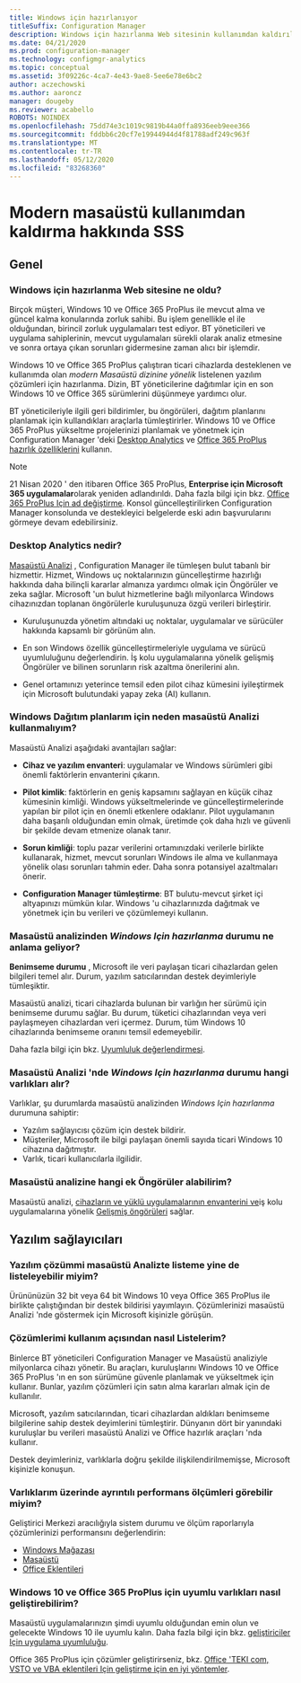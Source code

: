 ```yaml
---
title: Windows için hazırlanıyor
titleSuffix: Configuration Manager
description: Windows için hazırlanma Web sitesinin kullanımdan kaldırılması hakkında
ms.date: 04/21/2020
ms.prod: configuration-manager
ms.technology: configmgr-analytics
ms.topic: conceptual
ms.assetid: 3f09226c-4ca7-4e43-9ae8-5ee6e78e6bc2
author: aczechowski
ms.author: aaroncz
manager: dougeby
ms.reviewer: acabello
ROBOTS: NOINDEX
ms.openlocfilehash: 75dd74e3c1019c9819b44a0ffa8936eeb9eee366
ms.sourcegitcommit: fddbb6c20cf7e19944944d4f81788adf249c963f
ms.translationtype: MT
ms.contentlocale: tr-TR
ms.lasthandoff: 05/12/2020
ms.locfileid: "83268360"
---
```

# <a name="ready-for-modern-desktop-retirement-faq"></a>Modern masaüstü kullanımdan kaldırma hakkında SSS

<!-- placeholder -->

## <a name="general"></a>Genel

### <a name="what-happened-to-the-ready-for-windows-website"></a>Windows için hazırlanma Web sitesine ne oldu?

Birçok müşteri, Windows 10 ve Office 365 ProPlus ile mevcut alma ve güncel kalma konularında zorluk sahibi. Bu işlem genellikle el ile olduğundan, birincil zorluk uygulamaları test ediyor. BT yöneticileri ve uygulama sahiplerinin, mevcut uygulamaları sürekli olarak analiz etmesine ve sonra ortaya çıkan sorunları gidermesine zaman alıcı bir işlemdir.

Windows 10 ve Office 365 ProPlus çalıştıran ticari cihazlarda desteklenen ve kullanımda olan *modern Masaüstü dizinine yönelik* listelenen yazılım çözümleri için hazırlanma. Dizin, BT yöneticilerine dağıtımlar için en son Windows 10 ve Office 365 sürümlerini düşünmeye yardımcı olur.

BT yöneticileriyle ilgili geri bildirimler, bu öngörüleri, dağıtım planlarını planlamak için kullandıkları araçlarla tümleştirirler. Windows 10 ve Office 365 ProPlus yükseltme projelerinizi planlamak ve yönetmek için Configuration Manager 'deki [Desktop Analytics](https://aka.ms/dadocs) ve [Office 365 ProPlus hazırlık özelliklerini](https://docs.microsoft.com/deployoffice/readiness-tools#office-365-proplus-readiness-features-in-configuration-manager-current-branch) kullanın. 

> [!Note]
> 21 Nisan 2020 ' den itibaren Office 365 ProPlus, **Enterprise için Microsoft 365 uygulamalar**olarak yeniden adlandırıldı. Daha fazla bilgi için bkz. [Office 365 ProPlus Için ad değiştirme](https://docs.microsoft.com/deployoffice/name-change). Konsol güncelleştirilirken Configuration Manager konsolunda ve destekleyici belgelerde eski adın başvurularını görmeye devam edebilirsiniz.

### <a name="what-is-desktop-analytics"></a>Desktop Analytics nedir?

[Masaüstü Analizi](https://aka.ms/dadocs) , Configuration Manager ile tümleşen bulut tabanlı bir hizmettir. Hizmet, Windows uç noktalarınızın güncelleştirme hazırlığı hakkında daha bilinçli kararlar almanıza yardımcı olmak için Öngörüler ve zeka sağlar. Microsoft 'un bulut hizmetlerine bağlı milyonlarca Windows cihazınızdan toplanan öngörülerle kuruluşunuza özgü verileri birleştirir.

-    Kuruluşunuzda yönetim altındaki uç noktalar, uygulamalar ve sürücüler hakkında kapsamlı bir görünüm alın.

-    En son Windows özellik güncelleştirmeleriyle uygulama ve sürücü uyumluluğunu değerlendirin. İş kolu uygulamalarına yönelik gelişmiş Öngörüler ve bilinen sorunların risk azaltma önerilerini alın.

-    Genel ortamınızı yeterince temsil eden pilot cihaz kümesini iyileştirmek için Microsoft bulutundaki yapay zeka (AI) kullanın.

### <a name="why-should-i-use-desktop-analytics-for-my-windows-deployment-plans"></a>Windows Dağıtım planlarım için neden masaüstü Analizi kullanmalıyım?

Masaüstü Analizi aşağıdaki avantajları sağlar:

-    **Cihaz ve yazılım envanteri**: uygulamalar ve Windows sürümleri gibi önemli faktörlerin envanterini çıkarın.

-    **Pilot kimlik**: faktörlerin en geniş kapsamını sağlayan en küçük cihaz kümesinin kimliği. Windows yükseltmelerinde ve güncelleştirmelerinde yapılan bir pilot için en önemli etkenlere odaklanır. Pilot uygulamanın daha başarılı olduğundan emin olmak, üretimde çok daha hızlı ve güvenli bir şekilde devam etmenize olanak tanır.

-    **Sorun kimliği**: toplu pazar verilerini ortamınızdaki verilerle birlikte kullanarak, hizmet, mevcut sorunları Windows ile alma ve kullanmaya yönelik olası sorunları tahmin eder. Daha sonra potansiyel azaltmaları önerir.

-    **Configuration Manager tümleştirme**: BT bulutu-mevcut şirket içi altyapınızı mümkün kılar. Windows 'u cihazlarınızda dağıtmak ve yönetmek için bu verileri ve çözümlemeyi kullanın.

### <a name="what-does-the-ready-for-windows-status-mean-in-desktop-analytics"></a>Masaüstü analizinden *Windows Için hazırlanma* durumu ne anlama geliyor?

**Benimseme durumu** , Microsoft ile veri paylaşan ticari cihazlardan gelen bilgileri temel alır. Durum, yazılım satıcılarından destek deyimleriyle tümleşiktir.

Masaüstü analizi, ticari cihazlarda bulunan bir varlığın her sürümü için benimseme durumu sağlar. Bu durum, tüketici cihazlarından veya veri paylaşmeyen cihazlardan veri içermez. Durum, tüm Windows 10 cihazlarında benimseme oranını temsil edemeyebilir.

Daha fazla bilgi için bkz. [Uyumluluk değerlendirmesi](compat-assessment.md).

### <a name="what-assets-get-the-ready-for-windows-status-in-desktop-analytics"></a>Masaüstü Analizi 'nde *Windows Için hazırlanma* durumu hangi varlıkları alır? 

Varlıklar, şu durumlarda masaüstü analizinden *Windows Için hazırlanma* durumuna sahiptir:

-    Yazılım sağlayıcısı çözüm için destek bildirir.
-    Müşteriler, Microsoft ile bilgi paylaşan önemli sayıda ticari Windows 10 cihazına dağıtmıştır.
-    Varlık, ticari kullanıcılarla ilgilidir.

### <a name="what-additional-insights-do-i-get-in-desktop-analytics"></a>Masaüstü analizine hangi ek Öngörüler alabilirim?

Masaüstü analizi, [cihazların ve yüklü uygulamalarının envanterini ve](about-assets.md)iş kolu uygulamalarına yönelik [Gelişmiş öngörüleri](compat-assessment.md#advanced-insights) sağlar. 

## <a name="software-providers"></a>Yazılım sağlayıcıları

### <a name="can-i-still-list-my-software-solution-in-desktop-analytics"></a>Yazılım çözümmi masaüstü Analizte listeme yine de listeleyebilir miyim?

Ürününüzün 32 bit veya 64 bit Windows 10 veya Office 365 ProPlus ile birlikte çalıştığından bir destek bildirisi yayımlayın. Çözümlerinizi masaüstü Analizi 'nde göstermek için Microsoft kişinizle görüşün.

### <a name="how-can-listing-my-solutions-benefit-me"></a>Çözümlerimi kullanım açısından nasıl Listelerim?

Binlerce BT yöneticileri Configuration Manager ve Masaüstü analiziyle milyonlarca cihazı yönetir. Bu araçları, kuruluşlarını Windows 10 ve Office 365 ProPlus 'ın en son sürümüne güvenle planlamak ve yükseltmek için kullanır. Bunlar, yazılım çözümleri için satın alma kararları almak için de kullanılır.

Microsoft, yazılım satıcılarından, ticari cihazlardan aldıkları benimseme bilgilerine sahip destek deyimlerini tümleştirir. Dünyanın dört bir yanındaki kuruluşlar bu verileri masaüstü Analizi ve Office hazırlık araçları 'nda kullanır. 

Destek deyimleriniz, varlıklarla doğru şekilde ilişkilendirilmemişse, Microsoft kişinizle konuşun.

### <a name="can-i-see-detailed-performance-metrics-on-my-assets"></a>Varlıklarım üzerinde ayrıntılı performans ölçümleri görebilir miyim?

Geliştirici Merkezi aracılığıyla sistem durumu ve ölçüm raporlarıyla çözümlerinizi performansını değerlendirin: 

- [Windows Mağazası](https://docs.microsoft.com/windows/uwp/publish/health-report)
- [Masaüstü](https://docs.microsoft.com/windows/desktop/appxpkg/windows-desktop-application-program)
- [Office Eklentileri](https://docs.microsoft.com/office/dev/store/update-unpublish-and-view-metrics) 

### <a name="how-can-i-develop-compatible-assets-for-windows-10-and-office-365-proplus"></a>Windows 10 ve Office 365 ProPlus için uyumlu varlıkları nasıl geliştirebilirim?

Masaüstü uygulamalarınızın şimdi uyumlu olduğundan emin olun ve gelecekte Windows 10 ile uyumlu kalın. Daha fazla bilgi için bkz. [geliştiriciler Için uygulama uyumluluğu](https://developer.microsoft.com/windows/desktop/app-compatibility).

Office 365 ProPlus için çözümler geliştirirseniz, bkz. [Office 'TEKI com, VSTO ve VBA eklentileri Için geliştirme için en iyi yöntemler](https://docs.microsoft.com/visualstudio/vsto/development-best-practices-for-com-vsto-and-vba-add-ins-in-office).
